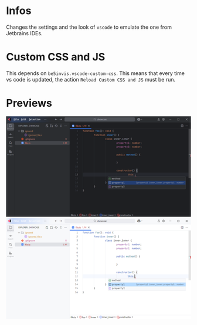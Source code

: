 # Infos

Changes the settings and the look of `vscode` to emulate the one from Jetbrains IDEs.

# Custom CSS and JS

This depends on `be5invis.vscode-custom-css`. This means that every time vs code is updated, the
action `Reload Custom CSS and JS` must be run.

# Previews

![dark](./resources/showcase-dark.png)
![dark](./resources/showcase-light.png)